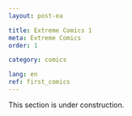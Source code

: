 ```yaml
---
layout: post-ea

title: Extreme Comics 1
meta: Extreme Comics
order: 1

category: comics

lang: en
ref: first_comics
---
```


This section is under construction.
